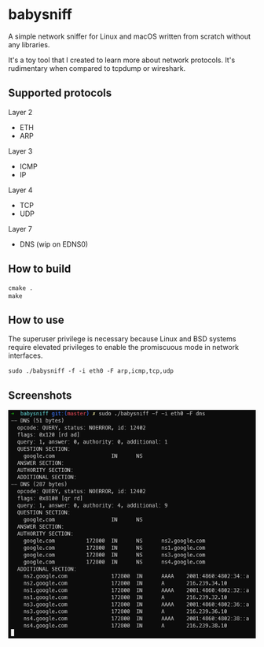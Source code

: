 # babysniff

A simple network sniffer for Linux and macOS written from scratch without any libraries.

It's a toy tool that I created to learn more about network protocols. It's rudimentary when compared to tcpdump or wireshark.

## Supported protocols

Layer 2
- ETH
- ARP

Layer 3
- ICMP
- IP

Layer 4
- TCP
- UDP

Layer 7
- DNS (wip on EDNS0)

## How to build

```shell
cmake .
make
```

## How to use

The superuser privilege is necessary because Linux and BSD systems require elevated privileges to enable the promiscuous mode in network interfaces.

```shell
sudo ./babysniff -f -i eth0 -F arp,icmp,tcp,udp
```

## Screenshots

![Screenshot 1](/docs/screenshots/screenshot1.png?raw=true "screenshot 1")